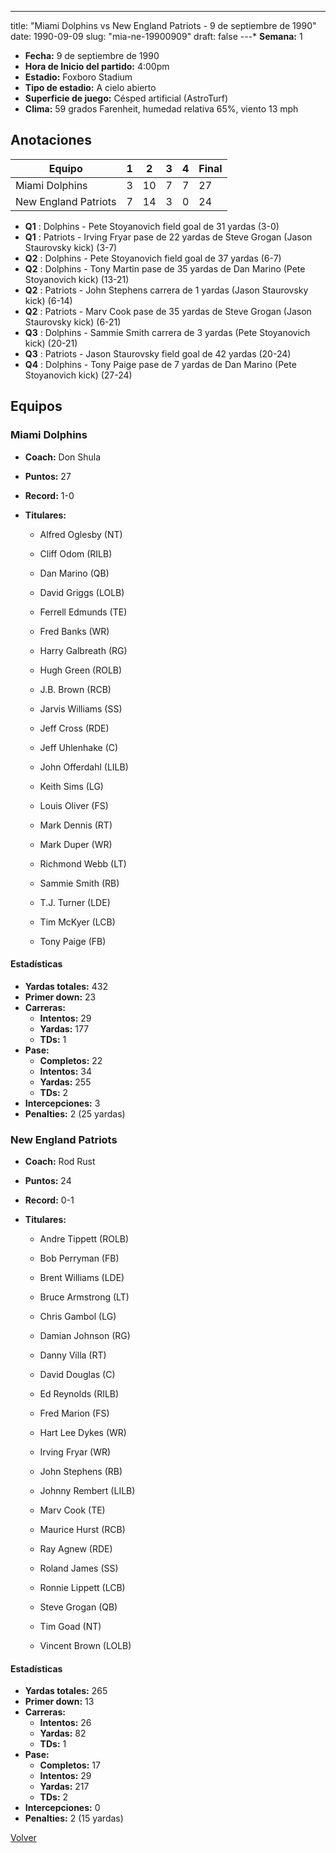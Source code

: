 ---
title: "Miami Dolphins vs New England Patriots - 9 de septiembre de 1990"
date: 1990-09-09
slug: "mia-ne-19900909"
draft: false
---* **Semana:** 1
* **Fecha:** 9 de septiembre de 1990
* **Hora de Inicio del partido:** 4:00pm
* **Estadio:** Foxboro Stadium
* **Tipo de estadio:** A cielo abierto
* **Superficie de juego:** Césped artificial (AstroTurf)
* **Clima:** 59 grados Farenheit, humedad relativa 65%, viento 13 mph




## Anotaciones
| Equipo | 1 | 2 | 3 | 4 | Final |
|--------|---|---|---|---|-------|
| Miami Dolphins  | 3 | 10 | 7 | 7  | 27 |
| New England Patriots  | 7 | 14 | 3 | 0  | 24 |
* **Q1** : Dolphins - Pete Stoyanovich field goal de 31 yardas (3-0)
* **Q1** : Patriots - Irving Fryar pase de 22 yardas de Steve Grogan (Jason Staurovsky kick) (3-7)
* **Q2** : Dolphins - Pete Stoyanovich field goal de 37 yardas (6-7)
* **Q2** : Dolphins - Tony Martin pase de 35 yardas de Dan Marino (Pete Stoyanovich kick) (13-21)
* **Q2** : Patriots - John Stephens carrera de 1 yardas (Jason Staurovsky kick) (6-14)
* **Q2** : Patriots - Marv Cook pase de 35 yardas de Steve Grogan (Jason Staurovsky kick) (6-21)
* **Q3** : Dolphins - Sammie Smith carrera de 3 yardas (Pete Stoyanovich kick) (20-21)
* **Q3** : Patriots - Jason Staurovsky field goal de 42 yardas (20-24)
* **Q4** : Dolphins - Tony Paige pase de 7 yardas de Dan Marino (Pete Stoyanovich kick) (27-24)


## Equipos


### Miami Dolphins
* **Coach:** Don Shula
* **Puntos:** 27
* **Record:** 1-0
* **Titulares:** 

  * Alfred Oglesby (NT) 

  * Cliff Odom (RILB) 

  * Dan Marino (QB) 

  * David Griggs (LOLB) 

  * Ferrell Edmunds (TE) 

  * Fred Banks (WR) 

  * Harry Galbreath (RG) 

  * Hugh Green (ROLB) 

  * J.B. Brown (RCB) 

  * Jarvis Williams (SS) 

  * Jeff Cross (RDE) 

  * Jeff Uhlenhake (C) 

  * John Offerdahl (LILB) 

  * Keith Sims (LG) 

  * Louis Oliver (FS) 

  * Mark Dennis (RT) 

  * Mark Duper (WR) 

  * Richmond Webb (LT) 

  * Sammie Smith (RB) 

  * T.J. Turner (LDE) 

  * Tim McKyer (LCB) 

  * Tony Paige (FB) 

#### Estadísticas
* **Yardas totales:** 432
* **Primer down:** 23
* **Carreras:**
  * **Intentos:** 29
  * **Yardas:** 177
  * **TDs:** 1
* **Pase:**
  * **Completos:** 22
  * **Intentos:** 34
  * **Yardas:** 255
  * **TDs:** 2
* **Intercepciones:** 3
* **Penalties:** 2 (25 yardas)

### New England Patriots
* **Coach:** Rod Rust
* **Puntos:** 24
* **Record:** 0-1
* **Titulares:** 

  * Andre Tippett (ROLB) 

  * Bob Perryman (FB) 

  * Brent Williams (LDE) 

  * Bruce Armstrong (LT) 

  * Chris Gambol (LG) 

  * Damian Johnson (RG) 

  * Danny Villa (RT) 

  * David Douglas (C) 

  * Ed Reynolds (RILB) 

  * Fred Marion (FS) 

  * Hart Lee Dykes (WR) 

  * Irving Fryar (WR) 

  * John Stephens (RB) 

  * Johnny Rembert (LILB) 

  * Marv Cook (TE) 

  * Maurice Hurst (RCB) 

  * Ray Agnew (RDE) 

  * Roland James (SS) 

  * Ronnie Lippett (LCB) 

  * Steve Grogan (QB) 

  * Tim Goad (NT) 

  * Vincent Brown (LOLB) 

#### Estadísticas
* **Yardas totales:** 265
* **Primer down:** 13
* **Carreras:**
  * **Intentos:** 26
  * **Yardas:** 82
  * **TDs:** 1
* **Pase:**
  * **Completos:** 17
  * **Intentos:** 29
  * **Yardas:** 217
  * **TDs:** 2
* **Intercepciones:** 0
* **Penalties:** 2 (15 yardas)


[Volver](/historia/1990)
